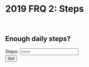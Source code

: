 # 2019 FRQ 2: Steps


<script>

    
function dailySteps(){
    var total_steps = document.getElementById("total_steps").value;

    var str_url_dailySteps = "https://csa.rebeccaaa.tk/api/step/dailySteps/" + total_steps;
    console.log(str_url_dailySteps)

     fetch(str_url_dailySteps)
    // response is a RESTful "promise" on any successful fetch
    .then(response => {
      // check for response errors
      if (response.status !== 200) {
          error('GET API response failure: ' + response.status);
          return;
        }
      // valid response will have JSON data
      response.json().then(data => {
          console.log(data.dailySteps);
          document.getElementById("dailySteps_result").innerHTML = "enough? " +  data.dailySteps;
        })
    }) 
}

</script>

<br>
<h2>Enough daily steps?</h2>
<label for="total_steps">Steps:</label>
<input type="text" id="total_steps" name="total_steps" placeholder="####">
<br>
<button onclick="dailySteps()">Go!</button> 
<br>
<h3 id="dailySteps_result"></h3>
<br>
<br>